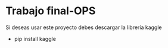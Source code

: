 # Trabajo final-OPS
Si deseas usar este proyecto debes descargar la librería kaggle
- pip install kaggle
